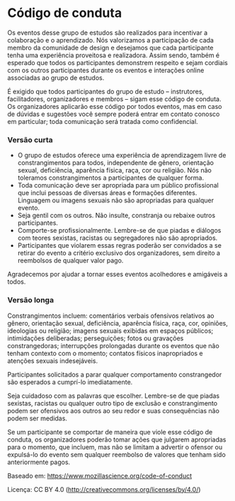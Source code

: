 # Código de conduta

Os eventos desse grupo de estudos são realizados para incentivar a colaboração e o aprendizado. Nós valorizamos a participação de cada membro da comunidade de design e desejamos que cada participante tenha uma experiência proveitosa e realizadora. Assim sendo, também é esperado que todos os participantes demonstrem respeito e sejam cordiais com os outros participantes durante os eventos e interações online associadas ao grupo de estudos.

É exigido que todos participantes do grupo de estudo – instrutores, facilitadores, organizadores e membros – sigam esse código de conduta. Os organizadores aplicarão esse código por todos eventos, mas em caso de dúvidas e sugestões você sempre poderá entrar em contato conosco em particular; toda comunicação será tratada como confidencial.

### Versão curta

- O grupo de estudos oferece uma experiência de aprendizagem livre de constrangimentos para todos, independente de gênero, orientação sexual, deficiência, aparência física, raça, cor ou religião. Nós não toleramos constrangimentos a participantes de qualquer forma.
- Toda comunicação deve ser apropriada para um público profissional que inclui pessoas de diversas áreas e formações diferentes. Linguagem ou imagens sexuais não são apropriadas para qualquer evento.
- Seja gentil com os outros. Não insulte, constranja ou rebaixe outros participantes.
- Comporte-se profissionalmente. Lembre-se de que piadas e diálogos com teores sexistas, racistas ou segregadores não são apropriados.
- Participantes que violarem essas regras poderão ser convidados a se retirar do evento a critério exclusivo dos organizadores, sem direito a reembolsos de qualquer valor pago.

Agradecemos por ajudar a tornar esses eventos acolhedores e amigáveis a todos.

### Versão longa

Constrangimentos incluem: comentários verbais ofensivos relativos ao gênero, orientação sexual, deficiência, aparência física, raça, cor, opiniões, ideologias ou religião; imagens sexuais exibidas em espaços públicos; intimidações deliberadas; perseguições; fotos ou gravações constrangedoras; interrupções prolongadas durante os eventos que não tenham contexto com o momento; contatos físicos inapropriados e atenções sexuais indesejáveis.

Participantes solicitados a parar qualquer comportamento constrangedor são esperados a cumprí-lo imediatamente.

Seja cuidadoso com as palavras que escolher. Lembre-se de que piadas sexistas, racistas ou qualquer outro tipo de exclusão e constrangimento podem ser ofensivos aos outros ao seu redor e suas consequências não podem ser medidas.

Se um participante se comportar de maneira que viole esse código de conduta, os organizadores poderão tomar ações que julgarem apropriadas para o momento, que incluem, mas não se limitam a advertir o ofensor ou expulsá-lo do evento sem qualquer reembolso de valores que tenham sido anteriormente pagos.

Baseado em: https://www.mozillascience.org/code-of-conduct

Licença: CC BY 4.0 (http://creativecommons.org/licenses/by/4.0/)
